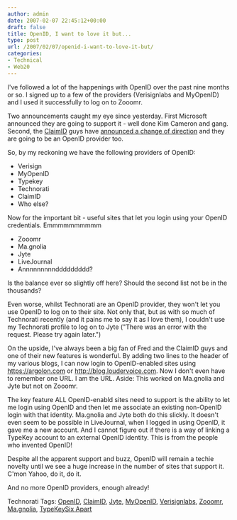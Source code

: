 ```yaml
---
author: admin
date: 2007-02-07 22:45:12+00:00
draft: false
title: OpenID, I want to love it but...
type: post
url: /2007/02/07/openid-i-want-to-love-it-but/
categories:
- Technical
- Web20
---
```


I've followed a lot of the happenings with OpenID over the past nine months or so. I signed up to a few of the providers (Verisignlabs and MyOpenID) and I used it successfully to log on to Zooomr. 

Two announcements caught my eye since yesterday. First Microsoft announced they are going to support it - well done Kim Cameron and gang. Second, the [ClaimID](http://www.claimid.com/) guys have [announced a change of direction](http://blog.claimid.com/2007/02/some-changes-at-claimid/) and they are going to be an OpenID provider too.

So, by my reckoning we have the following providers of OpenID:



* Verisign
* MyOpenID
* Typekey
* Technorati
* ClaimID
* Who else?


Now for the important bit - useful sites that let you login using your OpenID credentials. Emmmmmmmmmm

* Zooomr
* Ma.gnolia
* Jyte
* LiveJournal
* Annnnnnnnnddddddddd?


Is the balance ever so slightly off here? Should the second list not be in the thousands? 

Even worse, whilst Technorati are an OpenID provider, they won't let you use OpenID to log on to their site. Not only that, but as with so much of Technorati recently (and it pains me to say it as I love them), I couldn't use my Technorati profile to log on to Jyte ("There was an error with the request. Please try again later.")

On the upside, I've always been a big fan of Fred and the ClaimID guys and one of their new features is wonderful. By adding two lines to the header of my various blogs, I can now login to OpenID-enabled sites using https://argolon.com or http://blog.loudervoice.com. Now I don't even have to remember one URL. I am the URL. Aside: This worked on Ma.gnolia and Jyte but not on Zooomr.

The key feature ALL OpenID-enabld sites need to support is the ability to let me login using OpenID and then let me associate an existing non-OpenID login with that identity. Ma.gnolia and Jyte both do this slickly. It doesn't even seem to be possible in LiveJournal, when I logged in using OpenID, it gave me a new account. And I cannot figure out if there is a way of linking a TypeKey account to an external OpenID identity. This is from the people who invented OpenID!

Despite all the apparent support and buzz, OpenID will remain a techie novelty until we see a huge increase in the number of sites that support it. C'mon Yahoo, do it, do it. 

And no more OpenID providers, enough already!

Technorati Tags: [OpenID](http://www.technorati.com/tags/OpenID), [ClaimID](http://www.technorati.com/tags/ClaimID), [Jyte](http://www.technorati.com/tags/Jyte), [MyOpenID](http://www.technorati.com/tags/MyOpenID), [Verisignlabs](http://www.technorati.com/tags/Verisignlabs), [Zooomr](http://www.technorati.com/tags/Zooomr), [Ma.gnolia](http://www.technorati.com/tags/Ma.gnolia), [TypeKey](http://www.technorati.com/tags/TypeKey)[Six Apart](http://www.technorati.com/tags/Six+Apart)
